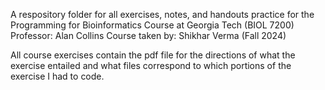 A respository folder for all exercises, notes, and handouts practice for the Programming for Bioinformatics Course at Georgia Tech (BIOL 7200)
Professor: Alan Collins
Course taken by: Shikhar Verma (Fall 2024)

All course exercises contain the pdf file for the directions of what the exercise entailed and what files correspond to which portions of the exercise I had to code.
